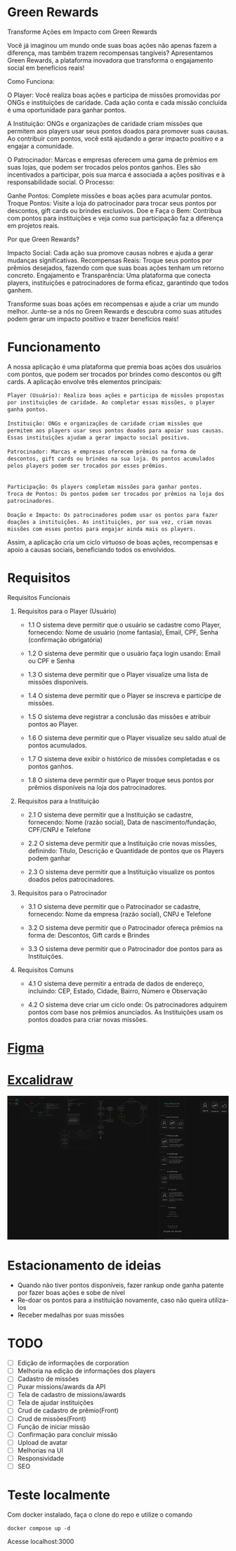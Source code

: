 # Green Rewards
Transforme Ações em Impacto com Green Rewards

Você já imaginou um mundo onde suas boas ações não apenas fazem a diferença, mas também trazem recompensas tangíveis? Apresentamos Green Rewards, a plataforma inovadora que transforma o engajamento social em benefícios reais!

Como Funciona:

O Player: Você realiza boas ações e participa de missões promovidas por ONGs e instituições de caridade. Cada ação conta e cada missão concluída é uma oportunidade para ganhar pontos.

A Instituição: ONGs e organizações de caridade criam missões que permitem aos players usar seus pontos doados para promover suas causas. Ao contribuir com pontos, você está ajudando a gerar impacto positivo e a engajar a comunidade.

O Patrocinador: Marcas e empresas oferecem uma gama de prêmios em suas lojas, que podem ser trocados pelos pontos ganhos. Eles são incentivados a participar, pois sua marca é associada a ações positivas e à responsabilidade social.
O Processo:

Ganhe Pontos: Complete missões e boas ações para acumular pontos.
Troque Pontos: Visite a loja do patrocinador para trocar seus pontos por descontos, gift cards ou brindes exclusivos.
Doe e Faça o Bem: Contribua com pontos para instituições e veja como sua participação faz a diferença em projetos reais.

Por que Green Rewards?

Impacto Social: Cada ação sua promove causas nobres e ajuda a gerar mudanças significativas.
Recompensas Reais: Troque seus pontos por prêmios desejados, fazendo com que suas boas ações tenham um retorno concreto.
Engajamento e Transparência: Uma plataforma que conecta players, instituições e patrocinadores de forma eficaz, garantindo que todos ganhem.

Transforme suas boas ações em recompensas e ajude a criar um mundo melhor. Junte-se a nós no Green Rewards e descubra como suas atitudes podem gerar um impacto positivo e trazer benefícios reais!

# Funcionamento

A nossa aplicação é uma plataforma que premia boas ações dos usuários com pontos, que podem ser trocados por brindes como descontos ou gift cards. A aplicação envolve três elementos principais:

    Player (Usuário): Realiza boas ações e participa de missões propostas por instituições de caridade. Ao completar essas missões, o player ganha pontos.

    Instituição: ONGs e organizações de caridade criam missões que permitem aos players usar seus pontos doados para apoiar suas causas. Essas instituições ajudam a gerar impacto social positivo.

    Patrocinador: Marcas e empresas oferecem prêmios na forma de descontos, gift cards ou brindes na sua loja. Os pontos acumulados pelos players podem ser trocados por esses prêmios.


    Participação: Os players completam missões para ganhar pontos.
    Troca de Pontos: Os pontos podem ser trocados por prêmios na loja dos patrocinadores.

    Doação e Impacto: Os patrocinadores podem usar os pontos para fazer doações a instituições. As instituições, por sua vez, criam novas missões com esses pontos para engajar ainda mais os players.

Assim, a aplicação cria um ciclo virtuoso de boas ações, recompensas e apoio a causas sociais, beneficiando todos os envolvidos.

# Requisitos

Requisitos Funcionais
1. Requisitos para o Player (Usuário)
    - 1.1 O sistema deve permitir que o usuário se cadastre como Player, fornecendo: Nome de usuário (nome fantasia),
Email,
CPF,
Senha (confirmação obrigatória)
    - 1.2 O sistema deve permitir que o usuário faça login usando: Email ou CPF e Senha
    - 1.3 O sistema deve permitir que o Player visualize uma lista de missões disponíveis.

    - 1.4 O sistema deve permitir que o Player se inscreva e participe de missões.

    - 1.5 O sistema deve registrar a conclusão das missões e atribuir pontos ao Player.

    - 1.6 O sistema deve permitir que o Player visualize seu saldo atual de pontos acumulados.

    - 1.7 O sistema deve exibir o histórico de missões completadas e os pontos ganhos.

    - 1.8 O sistema deve permitir que o Player troque seus pontos por prêmios disponíveis na loja dos patrocinadores.

2. Requisitos para a Instituição
    - 2.1 O sistema deve permitir que a Instituição se cadastre, fornecendo: Nome (razão social),
Data de nascimento/fundação,
CPF/CNPJ e
Telefone

    - 2.2 O sistema deve permitir que a Instituição crie novas missões, definindo: Título,
Descrição e
Quantidade de pontos que os Players podem ganhar

    - 2.3 O sistema deve permitir que a Instituição visualize os pontos doados pelos patrocinadores.

3. Requisitos para o Patrocinador
    - 3.1 O sistema deve permitir que o Patrocinador se cadastre, fornecendo: Nome da empresa (razão social),
CNPJ e
Telefone

    - 3.2 O sistema deve permitir que o Patrocinador ofereça prêmios na forma de: Descontos,
Gift cards e
Brindes

    - 3.3 O sistema deve permitir que o Patrocinador doe pontos para as Instituições.

4. Requisitos Comuns
    - 4.1 O sistema deve permitir a entrada de dados de endereço, incluindo: CEP,
Estado,
Cidade,
Bairro,
Número e
Observação

    - 4.2 O sistema deve criar um ciclo onde: Os patrocinadores adquirem pontos com base nos prêmios anunciados.
As Instituições usam os pontos doados para criar novas missões.


# [Figma](https://www.figma.com/design/7T7AchPSlYal0KM49G644V/Hackathon-2024?node-id=0-1&t=LqqQ7BCJBAxKdXZJ-1)

# [Excalidraw](https://excalidraw.com/#room=07d64c337c9fde46abb9,dUM2Cn-ctT51YrIBQ92RsA)
![alt text](image-1.png)

# Estacionamento de ideias
 - Quando não tiver pontos disponíveis, fazer rankup onde ganha patente por fazer boas ações e sobe de nível
 - Re-doar os pontos para a instituição novamente, caso não queira utiliza-los
 - Receber medalhas por suas missões

# TODO 
- [ ] Edição de informações de corporation
- [ ] Melhoria na edição de informações dos players
- [ ] Cadastro de missões
- [ ] Puxar missions/awards da API
- [ ] Tela de cadastro de missions/awards
- [ ] Tela de ajudar instituições
- [ ] Crud de cadastro de prêmio(Front)
- [ ] Crud de missões(Front)
- [ ] Função de iniciar missão
- [ ] Confirmação para concluir missão
- [ ] Upload de avatar
- [ ] Melhorias na UI
- [ ] Responsividade
- [ ] SEO

# Teste localmente
Com docker instalado, faça o clone do repo e utilize o comando 
```
docker compose up -d
```

Acesse localhost:3000
